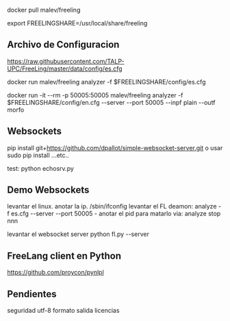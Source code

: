 
docker pull malev/freeling

export FREELINGSHARE=/usr/local/share/freeling


Archivo de Configuracion
------------------------
https://raw.githubusercontent.com/TALP-UPC/FreeLing/master/data/config/es.cfg


docker run malev/freeling analyzer -f $FREELINGSHARE/config/es.cfg

docker run -it --rm -p 50005:50005 malev/freeling analyzer -f $FREELINGSHARE/config/en.cfg --server --port 50005 --inpf plain --outf morfo 



Websockets
----------

pip install git+https://github.com/dpallot/simple-websocket-server.git
o usar sudo pip install ...etc..

test: python echosrv.py



Demo Websockets
---------------

levantar el linux.
anotar la ip.
    /sbin/ifconfig
levantar el FL deamon:
    analyze -f es.cfg --server --port 50005 -
anotar el pid para matarlo via:
    analyze stop nnn

levantar el websocket server
    python fl.py --server




FreeLang client en Python
-----------

https://github.com/proycon/pynlpl


Pendientes
---------
seguridad
utf-8
formato salida
licencias



